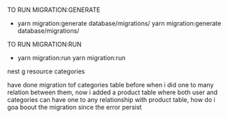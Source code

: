 #####
TO RUN MIGRATION:GENERATE
* yarn migration:generate database/migrations/
yarn migration:generate database/migrations/

TO RUN MIGRATION:RUN
* yarn migration:run
yarn migration:run





nest g resource categories

have done migration tof categories table before when i did one to many relation between them, now i added a product table where both user and categories can have one to any relationship with product table, how do i goa boout the migration since the error persist